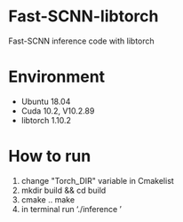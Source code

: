 # Fast-SCNN-libtorch
Fast-SCNN inference code with libtorch
# Environment
- Ubuntu 18.04
- Cuda 10.2, V10.2.89
- libtorch 1.10.2

# How to run
1. change "Torch_DIR" variable in Cmakelist
2. mkdir build && cd build 
3. cmake .. make
4. in terminal run ‘./inference <path-to-exported-script-module> <path-to-img>’
